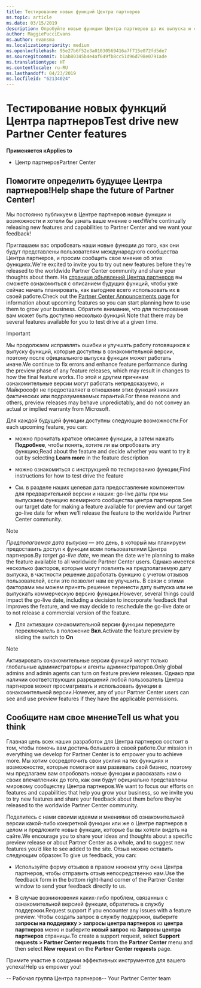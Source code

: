 ```yaml
---
title: Тестирование новых функций Центра партнеров
ms.topic: article
ms.date: 03/15/2019
description: Опробуйте новые функции Центра партнеров до их выпуска и сообщите нам свое мнение. Помогите определить будущее Центра партнеров!
author: MaggiePucciEvans
ms.author: evansma
ms.localizationpriority: medium
ms.openlocfilehash: 95e27b6f52e3a01030569416a7f715e072fd5de7
ms.sourcegitcommit: b1ab80345b4e4af649fb8cc51d96d798e0791ade
ms.translationtype: HT
ms.contentlocale: ru-RU
ms.lasthandoff: 04/23/2019
ms.locfileid: "62134024"
---
```

# <a name="test-drive-new-partner-center-features"></a><span data-ttu-id="eae3c-104">Тестирование новых функций Центра партнеров</span><span class="sxs-lookup"><span data-stu-id="eae3c-104">Test drive new Partner Center features</span></span>

<span data-ttu-id="eae3c-105">**Применяется к**</span><span class="sxs-lookup"><span data-stu-id="eae3c-105">**Applies to**</span></span>

- <span data-ttu-id="eae3c-106">Центр партнеров</span><span class="sxs-lookup"><span data-stu-id="eae3c-106">Partner Center</span></span>

## <a name="help-shape-the-future-of-partner-center"></a><span data-ttu-id="eae3c-107">Помогите определить будущее Центра партнеров!</span><span class="sxs-lookup"><span data-stu-id="eae3c-107">Help shape the future of Partner Center!</span></span>

<span data-ttu-id="eae3c-108">Мы постоянно публикуем в Центре партнеров новые функции и возможности и хотели бы узнать ваше мнение о них!</span><span class="sxs-lookup"><span data-stu-id="eae3c-108">We’re continually releasing new features and capabilities to Partner Center and we want your feedback!</span></span> 

<span data-ttu-id="eae3c-109">Приглашаем вас опробовать наши новые функции до того, как они будут представлены пользователям международного сообщества Центра партнеров, и просим сообщить свое мнение об этих функциях.</span><span class="sxs-lookup"><span data-stu-id="eae3c-109">We're excited to invite you to try out new features before they're released to the worldwide Partner Center community and share your thoughts about them.</span></span> <span data-ttu-id="eae3c-110">На [странице объявлений Центра партнеров](https://partnercenter.microsoft.com/pcv/announcements) вы сможете ознакомиться с описанием будущих функций, чтобы уже сейчас начать планировать, как выгоднее всего использовать их в своей работе.</span><span class="sxs-lookup"><span data-stu-id="eae3c-110">Check out the [Partner Center Announcements page](https://partnercenter.microsoft.com/pcv/announcements) for information about upcoming features so you can start planning how to use them to grow your business.</span></span> <span data-ttu-id="eae3c-111">Обратите внимание, что для тестирования вам может быть доступно несколько функций.</span><span class="sxs-lookup"><span data-stu-id="eae3c-111">Note that there may be several features available for you to test drive at a given time.</span></span>

> [!IMPORTANT]  
> <span data-ttu-id="eae3c-112">Мы продолжаем исправлять ошибки и улучшать работу готовящихся к выпуску функций, которые доступны в ознакомительной версии, поэтому после официального выпуска функция может работать иначе.</span><span class="sxs-lookup"><span data-stu-id="eae3c-112">We continue to fix errors and enhance feature performance during the preview phase of any feature releases, which may result in changes to how the final feature works.</span></span> <span data-ttu-id="eae3c-113">По этой и другим причинам ознакомительные версии могут работать непредсказуемо, и Майкрософт не предоставляет в отношении этих функций никаких фактических или подразумеваемых гарантий.</span><span class="sxs-lookup"><span data-stu-id="eae3c-113">For these reasons and others, preview releases may behave unpredictably, and do not convey an actual or implied warranty from Microsoft.</span></span>

<span data-ttu-id="eae3c-114">Для каждой будущей функции доступны следующие возможности:</span><span class="sxs-lookup"><span data-stu-id="eae3c-114">For each upcoming feature, you can:</span></span>

- <span data-ttu-id="eae3c-115">можно прочитать краткое описание функции, а затем нажать **Подробнее**, чтобы понять, хотите ли вы опробовать эту функцию;</span><span class="sxs-lookup"><span data-stu-id="eae3c-115">Read about the feature and decide whether you want to try it out by selecting **Learn more** in the feature description</span></span> 

- <span data-ttu-id="eae3c-116">можно ознакомиться с инструкцией по тестированию функции;</span><span class="sxs-lookup"><span data-stu-id="eae3c-116">Find instructions for how to test drive the feature</span></span>

- <span data-ttu-id="eae3c-117">См. в разделе наших целевая дата предоставление компонентом для предварительной версии и наших: go-live даты при мы выпускаем функцию всемирного сообщества центра партнеров.</span><span class="sxs-lookup"><span data-stu-id="eae3c-117">See our target date for making a feature available for preview and our target go-live date for when we’ll release the feature to the worldwide Partner Center community.</span></span>

> [!NOTE]  
>  <span data-ttu-id="eae3c-118">*Предполагаемая дата выпуска* — это день, в который мы планируем предоставить доступ к функции всем пользователями Центра партнеров.</span><span class="sxs-lookup"><span data-stu-id="eae3c-118">By *target go-live date*, we mean the date we’re planning to make the feature available to all worldwide Partner Center users.</span></span> <span data-ttu-id="eae3c-119">Однако имеется несколько факторов, которые могут повлиять на предполагаемую дату выпуска, в частности решение доработать функцию с учетом отзывов пользователей, если это позволит нам ее улучшить. В связи с этими факторами мы можем принять решение перенести дату выпуска или не выпускать коммерческую версию функции.</span><span class="sxs-lookup"><span data-stu-id="eae3c-119">However, several things could impact the go-live date, including a decision to incorporate feedback that improves the feature, and we may decide to reschedule the go-live date or to not release a commercial version of the feature.</span></span>  

- <span data-ttu-id="eae3c-120">Для активации ознакомительной версии функции переведите переключатель в положение **Вкл.**</span><span class="sxs-lookup"><span data-stu-id="eae3c-120">Activate the feature preview by sliding the switch to **On**</span></span>

> [!NOTE]  
>  <span data-ttu-id="eae3c-121">Активировать ознакомительные версии функций могут только глобальные администраторы и агенты администраторов.</span><span class="sxs-lookup"><span data-stu-id="eae3c-121">Only global admins and admin agents can turn on feature preview releases.</span></span> <span data-ttu-id="eae3c-122">Однако при наличии соответствующих разрешений любой пользователь Центра партнеров может просматривать и использовать функции в ознакомительной версии.</span><span class="sxs-lookup"><span data-stu-id="eae3c-122">However, any of your Partner Center users can see and use preview features if they have the applicable permissions.</span></span>
 
## <a name="tell-us-what-you-think"></a><span data-ttu-id="eae3c-123">Сообщите нам свое мнение</span><span class="sxs-lookup"><span data-stu-id="eae3c-123">Tell us what you think</span></span>

<span data-ttu-id="eae3c-124">Главная цель всех наших разработок для Центра партнеров состоит в том, чтобы помочь вам достичь большего в своей работе.</span><span class="sxs-lookup"><span data-stu-id="eae3c-124">Our mission in everything we develop for Partner Center is to empower you to achieve more.</span></span> <span data-ttu-id="eae3c-125">Мы хотим сосредоточить свои усилия на тех функциях и возможностях, которые помогают вам развивать свой бизнес, поэтому мы предлагаем вам опробовать новые функции и рассказать нам о своих впечатлениях до того, как они будут официально представлены мировому сообществу Центра партнеров.</span><span class="sxs-lookup"><span data-stu-id="eae3c-125">We want to focus our efforts on features and capabilities that help you grow your business, so we invite you to try new features and share your feedback about them before they’re released to the worldwide Partner Center community.</span></span> 

<span data-ttu-id="eae3c-126">Поделитесь с нами своими идеями и мнениями об ознакомительной версии какой-либо конкретной функции или же о Центре партнеров в целом и предложите новые функции, которые бы вы хотели видеть на сайте.</span><span class="sxs-lookup"><span data-stu-id="eae3c-126">We encourage you to share your ideas and thoughts about a specific preview release or about Partner Center as a whole, and to suggest new features you’d like to see added to the site.</span></span> <span data-ttu-id="eae3c-127">Отзыв можно оставить следующим образом:</span><span class="sxs-lookup"><span data-stu-id="eae3c-127">To give us feedback, you can:</span></span>  

-   <span data-ttu-id="eae3c-128">Используйте форму отзывов в правом нижнем углу окна Центра партнеров, чтобы отправить отзыв непосредственно нам.</span><span class="sxs-lookup"><span data-stu-id="eae3c-128">Use the feedback form in the bottom right-hand corner of the Partner Center window to send your feedback directly to us.</span></span> 

-   <span data-ttu-id="eae3c-129">В случае возникновения каких-либо проблем, связанных с ознакомительной версией функции, обратитесь в службу поддержки.</span><span class="sxs-lookup"><span data-stu-id="eae3c-129">Request support if you encounter any issues with a feature preview.</span></span> <span data-ttu-id="eae3c-130">Чтобы создать запрос в службу поддержки, выберите **запросы на поддержку > запросы центра партнеров** из **центра партнеров** меню и выберите **новый запрос** на **Запросы центра партнеров** страницы.</span><span class="sxs-lookup"><span data-stu-id="eae3c-130">To create a support request, select **Support requests > Partner Center requests** from the **Partner Center** menu and then select **New request** on the **Partner Center requests** page.</span></span>

<span data-ttu-id="eae3c-131">Примите участие в создании эффективных инструментов для вашего успеха!</span><span class="sxs-lookup"><span data-stu-id="eae3c-131">Help us empower you!</span></span>

<span data-ttu-id="eae3c-132">-- Рабочая группа Центра партнеров</span><span class="sxs-lookup"><span data-stu-id="eae3c-132">-- Your Partner Center team</span></span>

